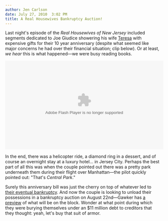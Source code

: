 ```yaml
---
author: Jen Carlson
date: July 27, 2010  3:02 PM
title: A Real Housewives Bankruptcy Auction!
---
```


<p>Last night&apos;s episode of the <em>Real Housewives of New Jersey</em> included segments dedicated to Joe Giudice showering his wife <a href="https://web.archive.org/web/20110623141323/http://gothamist.com/tags/teresaguidice">Teresa</a> with expensive gifts for their 10 year anniversary (despite what seemed like major concerns he had over their financial situation; clip below). Or at least, <em>we hear</em> this is what happened&#x2014;we were busy reading books. </p>

<center><object width="512" height="288"><param name="movie" value="http://www.hulu.com/embed/Xrlp1rs-CjmAalDSQyk3_g"><param name="allowFullScreen" value="true"><embed src="https://web.archive.org/web/20110623141323oe_/http://www.hulu.com/embed/Xrlp1rs-CjmAalDSQyk3_g" type="application/x-shockwave-flash" width="512" height="288" allowfullscreen="true"></object></center>

<p>In the end, there was a helicopter ride, a diamond ring in a dessert, and of course an overnight stay at a luxury hotel... in Jersey City. Perhaps the best part of all this was when the couple pointed out there was a pretty park underneath them during their flight over Manhattan&#x2014;the pilot quickly pointed out: &quot;That&apos;s <em>Central Park</em>.&quot;</p>

<p>Surely this anniversary bill was just the cherry on top of whatever led to <a href="https://web.archive.org/web/20110623141323/http://gothamist.com/2010/06/05/real_housewife_10mm_in_debt_banks_r.php">their eventual bankruptcy</a>. And now the couple is looking to unload their possessions in a bankruptcy auction on August 22nd&#x2014;Gawker has <a href="https://web.archive.org/web/20110623141323/http://gawker.com/5596550/the-real-housewife-foreclosure-auction-own-a-piece-of-teresa-giudice">a preview</a> of what will be on the block. Wonder at what point during which they were burying themselves under an $11 million debt to creditors that they thought: yeah, let&apos;s buy that suit of armor.</p>